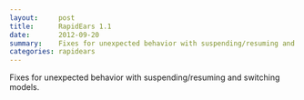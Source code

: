 ```yaml
---
layout:     post
title:      RapidEars 1.1 
date:       2012-09-20
summary:    Fixes for unexpected behavior with suspending/resuming and switching models.
categories: rapidears
---
```

Fixes for unexpected behavior with suspending/resuming and switching models.